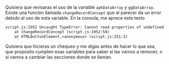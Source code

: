 Quisiera que revisaras el uso de la variable `apkDataArray` y `ggDataArray`. Existe una función llamada `changeRecordConcept` que al parecer da un error debido al uso de esta variable. En la consola, me aprece este texto

```txt
script.js:1952 Uncaught TypeError: Cannot read properties of undefined (reading 'concepto')
    at changeRecordConcept (script.js:1952:59)
    at HTMLButtonElement.<anonymous> (script.js:251:3)
```

Quisiera que hicieras un chequeo y me digas antes de hacer lo que sea, que proposito cumplen esas variables para saber si las vamos a remover, o si vamos a cambiar las secciones donde se llaman.
